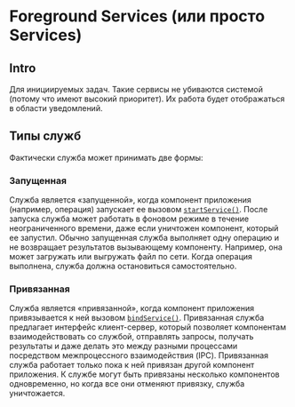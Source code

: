 # Foreground Services \(или просто Services\)

## Intro

Для инициируемых задач. Такие сервисы не убиваются системой \(потому что имеют высокий приоритет\). Их работа будет отображаться в области уведомлений.

## Типы служб

Фактически служба может принимать две формы:

### Запущенная

Служба является «запущенной», когда компонент приложения \(например, операция\) запускает ее вызовом [`startService()`](https://developer.android.com/reference/android/content/Context#startService%28android.content.Intent%29). После запуска служба может работать в фоновом режиме в течение неограниченного времени, даже если уничтожен компонент, который ее запустил. Обычно запущенная служба выполняет одну операцию и не возвращает результатов вызывающему компоненту. Например, она может загружать или выгружать файл по сети. Когда операция выполнена, служба должна остановиться самостоятельно.

### Привязанная

Служба является «привязанной», когда компонент приложения привязывается к ней вызовом [`bindService()`](https://developer.android.com/reference/android/content/Context#bindService%28android.content.Intent,%20android.content.ServiceConnection,%20int%29). Привязанная служба предлагает интерфейс клиент-сервер, который позволяет компонентам взаимодействовать со службой, отправлять запросы, получать результаты и даже делать это между разными процессами посредством межпроцессного взаимодействия \(IPC\). Привязанная служба работает только пока к ней привязан другой компонент приложения. К службе могут быть привязаны несколько компонентов одновременно, но когда все они отменяют привязку, служба уничтожается.



